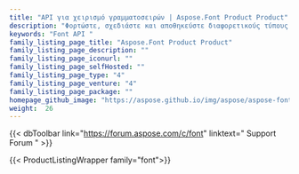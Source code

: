 ```yaml
---
title: "API για χειρισμό γραμματοσειρών | Aspose.Font Product Product"
description: "Φορτώστε, σχεδιάστε και αποθηκεύστε διαφορετικούς τύπους γραμματοσειρών, συμπεριλαμβανομένων των TrueType, CFF, OpenType και Type1."
keywords: "Font API "
family_listing_page_title: "Aspose.Font Product Product"
family_listing_page_description: ""
family_listing_page_iconurl: ""
family_listing_page_selfHosted: ""
family_listing_page_type: "4"
family_listing_page_venture: "4"
family_listing_page_package: ""
homepage_github_image: "https://aspose.github.io/img/aspose/aspose-font.png"
weight:  26
---
```


{{< dbToolbar link="https://forum.aspose.com/c/font" linktext=" Support Forum " >}}

{{< ProductListingWrapper family="font">}}

